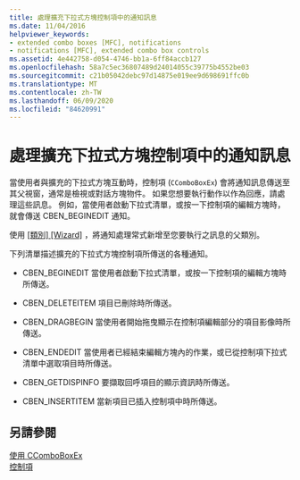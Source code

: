 ```yaml
---
title: 處理擴充下拉式方塊控制項中的通知訊息
ms.date: 11/04/2016
helpviewer_keywords:
- extended combo boxes [MFC], notifications
- notifications [MFC], extended combo box controls
ms.assetid: 4e442758-d054-4746-bb1a-6ff84accb127
ms.openlocfilehash: 58a7c5ec36807489d24014055c39775b4552be03
ms.sourcegitcommit: c21b05042debc97d14875e019ee9d698691ffc0b
ms.translationtype: MT
ms.contentlocale: zh-TW
ms.lasthandoff: 06/09/2020
ms.locfileid: "84620991"
---
```

# <a name="processing-notification-messages-in-extended-combo-box-controls"></a>處理擴充下拉式方塊控制項中的通知訊息

當使用者與擴充的下拉式方塊互動時，控制項 (`CComboBoxEx`) 會將通知訊息傳送至其父視窗，通常是檢視或對話方塊物件。 如果您想要執行動作以作為回應，請處理這些訊息。 例如，當使用者啟動下拉式清單，或按一下控制項的編輯方塊時，就會傳送 CBEN_BEGINEDIT 通知。

使用 [[類別] [Wizard]](reference/mfc-class-wizard.md) ，將通知處理常式新增至您要執行之訊息的父類別。

下列清單描述擴充的下拉式方塊控制項所傳送的各種通知。

- CBEN_BEGINEDIT 當使用者啟動下拉式清單，或按一下控制項的編輯方塊時所傳送。

- CBEN_DELETEITEM 項目已刪除時所傳送。

- CBEN_DRAGBEGIN 當使用者開始拖曳顯示在控制項編輯部分的項目影像時所傳送。

- CBEN_ENDEDIT 當使用者已經結束編輯方塊內的作業，或已從控制項下拉式清單中選取項目時所傳送。

- CBEN_GETDISPINFO 要擷取回呼項目的顯示資訊時所傳送。

- CBEN_INSERTITEM 當新項目已插入控制項中時所傳送。

## <a name="see-also"></a>另請參閱

[使用 CComboBoxEx](using-ccomboboxex.md)<br/>
[控制項](controls-mfc.md)
